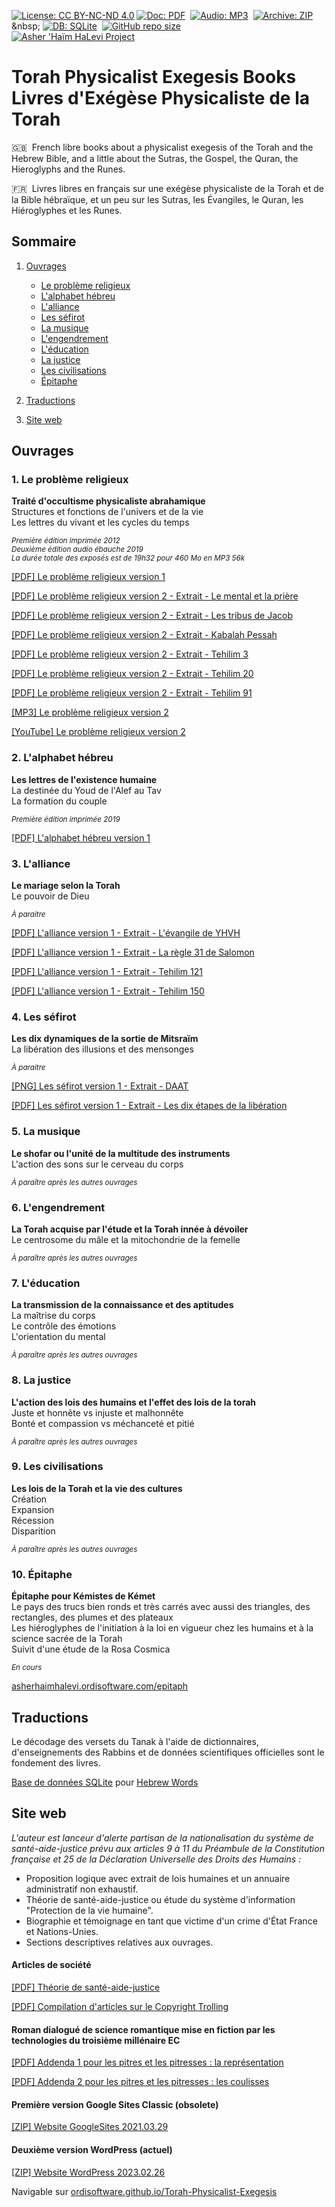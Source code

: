 [![License: CC BY-NC-ND 4.0](https://img.shields.io/badge/license-CC_BY--NC--ND_4.0-seagreen.svg)](https://creativecommons.org/licenses/by-nc-nd/4.0/)
[![Doc: PDF](https://img.shields.io/badge/PDF-red.svg?label=doc)](https://en.wikipedia.org/wiki/PDF)&nbsp;
[![Audio: MP3](https://img.shields.io/badge/MP3-darkseagreen.svg?label=audio)](https://en.wikipedia.org/wiki/MP3)&nbsp;
[![Archive: ZIP](https://img.shields.io/badge/ZIP-darkkhaki.svg?label=archive)](https://en.wikipedia.org/wiki/ZIP_(file_format))&nbsp;
[![DB: SQLite](https://img.shields.io/badge/SQLite-darkgoldenrod.svg?label=db)](https://www.sqlite.org)&nbsp;
[![GitHub repo size](https://img.shields.io/github/repo-size/ordisoftware/Torah-Physicalist-Exegesis)](#)&nbsp;<br/>
[![Asher 'Haïm HaLevi Project](https://img.shields.io/badge/-Asher%20'Haïm%20HaLevi%20Project-355F90?logo=WordPress&logoColor=white)](https://asherhaimhalevi.ordisoftware.com)&nbsp;

# Torah Physicalist Exegesis Books<br>Livres d'Exégèse Physicaliste de la Torah

:gb:&nbsp;&nbsp;French libre books about a physicalist exegesis of the Torah and the Hebrew Bible, and a little about the Sutras, the Gospel, the Quran, the Hieroglyphs and the Runes.

:fr:&nbsp;&nbsp;Livres libres en français sur une exégèse physicaliste de la Torah et de la Bible hébraïque, et un peu sur les Sutras, les Évangiles, le Quran, les Hiéroglyphes et les Runes.

## Sommaire

1. [Ouvrages](#ouvrages)

    - [Le problème religieux](#1-le-probl%C3%A8me-religieux)<br>
    - [L'alphabet hébreu](#2-lalphabet-h%C3%A9breu)<br>
    - [L'alliance](#3-lalliance)<br>
    - [Les séfirot](#4-les-s%C3%A9firot)<br>
    - [La musique](#5-la-musique)<br>
    - [L'engendrement](#6-lengendrement)<br>
    - [L'éducation](#7-l%C3%A9ducation)<br>
    - [La justice](#8-la-justice)
    - [Les civilisations](#9-les-civilisations)
    - [Épitaphe](#10-%C3%A9pitaphe)
  
2. [Traductions](#traductions)

3. [Site web](#site-web)

## Ouvrages

### 1. Le problème religieux

**Traité d'occultisme physicaliste abrahamique**<br>
Structures et fonctions de l'univers et de la vie<br>
Les lettres du vivant et les cycles du temps

<sup>*Première édition imprimée 2012*<br>
*Deuxième édition audio ébauche 2019*<br>
*La durée totale des exposés est de 19h32 pour 460 Mo en MP3 56k*</sup>

[[PDF] Le problème religieux version 1](https://github.com/Ordisoftware/Torah-Physicalist-Exegesis/blob/main/Le%20probl%C3%A8me%20religieux%20I/Le%20probl%C3%A8me%20religieux%20v1.pdf)<br>

[[PDF] Le problème religieux version 2 - Extrait - Le mental et la prière](https://github.com/Ordisoftware/Torah-Physicalist-Exegesis/blob/main/Le%20probl%C3%A8me%20religieux%20II/Le%20probl%C3%A8me%20religieux%20v2%20-%20Extrait%20-%20Pri%C3%A8re.pdf)<br>

[[PDF] Le problème religieux version 2 - Extrait - Les tribus de Jacob](https://github.com/Ordisoftware/Torah-Physicalist-Exegesis/blob/main/Le%20probl%C3%A8me%20religieux%20II/Le%20probl%C3%A8me%20religieux%20v2%20-%20Extrait%20-%20Les%20tribus%20de%20Jacob.pdf)<br>

[[PDF] Le problème religieux version 2 - Extrait - Kabalah Pessah](https://github.com/Ordisoftware/Torah-Physicalist-Exegesis/blob/main/Le%20probl%C3%A8me%20religieux%20II/Le%20probl%C3%A8me%20religieux%20v2%20-%20Extrait%20-%20Kabalah%20Pessah.pdf)<br>

[[PDF] Le problème religieux version 2 - Extrait - Tehilim 3](https://github.com/Ordisoftware/Torah-Physicalist-Exegesis/blob/main/Le%20probl%C3%A8me%20religieux%20II/Le%20probl%C3%A8me%20religieux%20v2%20-%20Extrait%20-%20Tehilim%203.pdf)<br>

[[PDF] Le problème religieux version 2 - Extrait - Tehilim 20](https://github.com/Ordisoftware/Torah-Physicalist-Exegesis/blob/main/Le%20probl%C3%A8me%20religieux%20II/Le%20probl%C3%A8me%20religieux%20v2%20-%20Extrait%20-%20Tehilim%2020.pdf)<br>

[[PDF] Le problème religieux version 2 - Extrait - Tehilim 91](https://github.com/Ordisoftware/Torah-Physicalist-Exegesis/blob/main/Le%20probl%C3%A8me%20religieux%20II/Le%20probl%C3%A8me%20religieux%20v2%20-%20Extrait%20-%20Tehilim%2091.pdf)<br>

[[MP3] Le problème religieux version 2](Audio)<br>

[[YouTube] Le problème religieux version 2](https://www.youtube.com/playlist?list=PLSn7yTHwEx-DL6u9qWpRtF1vEAEVxe1Hk)<br>

### 2. L'alphabet hébreu

**Les lettres de l'existence humaine**<br>
La destinée du Youd de l'Alef au Tav<br>
La formation du couple

<sup>*Première édition imprimée 2019*</sup>

[[PDF] L'alphabet hébreu version 1](https://github.com/Ordisoftware/Torah-Physicalist-Exegesis/blob/main/L'alphabet%20h%C3%A9breu%20I/L'alphabet%20h%C3%A9breu%20v1.pdf)

### 3. L'alliance

**Le mariage selon la Torah**<br>
Le pouvoir de Dieu<br>

<sup>*À paraitre*</sup>

[[PDF] L'alliance version 1 - Extrait - L'évangile de YHVH](https://github.com/Ordisoftware/Torah-Physicalist-Exegesis/blob/main/L'alliance%20I/L'alliance%20v1%20-%20Extrait%20-%20Evangile%20YHVH.pdf)

[[PDF] L'alliance version 1 - Extrait - La règle 31 de Salomon](https://github.com/Ordisoftware/Torah-Physicalist-Exegesis/blob/main/L'alliance%20I/L'alliance%20v1%20-%20Extrait%20-%20R%C3%A8gle%2031%20de%20Salomon.pdf)<br>

[[PDF] L'alliance version 1 - Extrait - Tehilim 121](https://github.com/Ordisoftware/Torah-Physicalist-Exegesis/blob/main/L'alliance%20I/L'alliance%20v1%20-%20Extrait%20-%20Tehilim%20121.pdf)<br>

[[PDF] L'alliance version 1 - Extrait - Tehilim 150](https://github.com/Ordisoftware/Torah-Physicalist-Exegesis/blob/main/L'alliance%20I/L'alliance%20v1%20-%20Extrait%20-%20Tehilim%20150.pdf)<br>

### 4. Les séfirot

**Les dix dynamiques de la sortie de Mitsraïm**<br>
La libération des illusions et des mensonges

<sup>*À paraitre*</sup>

[[PNG] Les séfirot version 1 - Extrait - DAAT](https://github.com/Ordisoftware/Torah-Physicalist-Exegesis/blob/main/Les%20séfirot%20I/Les%20séfirot%20v1%20-%20Extrait%20-%20DAAT.png)

[[PDF] Les séfirot version 1 - Extrait - Les dix étapes de la libération](https://github.com/Ordisoftware/Torah-Physicalist-Exegesis/blob/main/Les%20séfirot%20I/Les%20s%C3%A9firot%20v1%20-%20Extrait%20-%20Les%20dix%20%C3%A9tapes%20de%20la%20lib%C3%A9ration.pdf)

### 5. La musique

**Le shofar ou l'unité de la multitude des instruments**<br>
L'action des sons sur le cerveau du corps

<sup>*À paraître après les autres ouvrages*</sup>

### 6. L'engendrement

**La Torah acquise par l'étude et la Torah innée à dévoiler**<br>
Le centrosome du mâle et la mitochondrie de la femelle

<sup>*À paraître après les autres ouvrages*</sup>

### 7. L'éducation

**La transmission de la connaissance et des aptitudes**<br>
La maîtrise du corps<br>
Le contrôle des émotions<br>
L'orientation du mental

<sup>*À paraître après les autres ouvrages*</sup>

### 8. La justice

**L'action des lois des humains et l'effet des lois de la torah**<br>
Juste et honnête vs injuste et malhonnête<br>
Bonté et compassion vs méchanceté et pitié

<sup>*À paraître après les autres ouvrages*</sup>

### 9. Les civilisations

**Les lois de la Torah et la vie des cultures**<br>
Création<br>
Expansion<br>
Récession<br>
Disparition

<sup>*À paraître après les autres ouvrages*</sup>

### 10. Épitaphe

**Épitaphe pour Kémistes de Kémet**<br>
Le pays des trucs bien ronds et très carrés avec aussi des triangles, des rectangles, des plumes et des plateaux<br>
Les hiéroglyphes de l'initiation à la loi en vigueur chez les humains et à la science sacrée de la Torah<br>
Suivit d'une étude de la Rosa Cosmica

<sup>*En cours*</sup>

[asherhaimhalevi.ordisoftware.com/epitaph](https://asherhaimhalevi.ordisoftware.com/works/epitaph/)

## Traductions

Le décodage des versets du Tanak à l'aide de dictionnaires, d'enseignements des Rabbins et de données scientifiques officielles sont le fondement des livres.

[Base de données SQLite](Tanak) pour [Hebrew Words](https://github.com/Ordisoftware/Hebrew-Words)<br>

## Site web

*L'auteur est lanceur d'alerte partisan de la nationalisation du système de santé-aide-justice prévu aux articles 9 à 11 du Préambule de la Constitution française et 25 de la Déclaration Universelle des Droits des Humains :*

- Proposition logique avec extrait de lois humaines et un annuaire administratif non exhaustif.
- Théorie de santé-aide-justice ou étude du système d'information "Protection de la vie humaine".
- Biographie et témoignage en tant que victime d'un crime d'État France et Nations-Unies.
- Sections descriptives relatives aux ouvrages.

#### Articles de société

[[PDF] Théorie de santé-aide-justice](https://github.com/Ordisoftware/Torah-Physicalist-Exegesis/blob/main/Documents/Th%C3%A9orie%20de%20sant%C3%A9-aide-justice.pdf)

[[PDF] Compilation d'articles sur le Copyright Trolling](https://github.com/Ordisoftware/Torah-Physicalist-Exegesis/blob/main/Documents/Articles%20sur%20le%20Copyright%20Trolling.pdf)

#### Roman dialogué de science romantique mise en fiction par les technologies du troisième millénaire EC

[[PDF] Addenda 1 pour les pitres et les pitresses : la représentation](https://github.com/Ordisoftware/Torah-Physicalist-Exegesis/blob/main/Documents/Addenda-pour-les-pitres-et-les-pitresses-1.pdf)
                                                                       
[[PDF] Addenda 2 pour les pitres et les pitresses : les coulisses](https://github.com/Ordisoftware/Torah-Physicalist-Exegesis/blob/main/Documents/Addenda-pour-les-pitres-et-les-pitresses-2.pdf)

#### Première version Google Sites Classic (obsolete)

[[ZIP] Website GoogleSites 2021.03.29](Website%20GoogleSites.zip)

#### Deuxième version WordPress (actuel)

[[ZIP] Website WordPress 2023.02.26](Website%20WordPress.zip)

Navigable sur [ordisoftware.github.io/Torah-Physicalist-Exegesis](https://ordisoftware.github.io/Torah-Physicalist-Exegesis)
